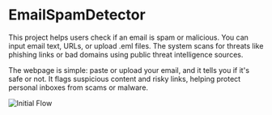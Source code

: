 # EmailSpamDetector
This project helps users check if an email is spam or malicious. You can input email text, URLs, or upload .eml files. The system scans for threats like phishing links or bad domains using public threat intelligence sources.

The webpage is simple: paste or upload your email, and it tells you if it's safe or not. It flags suspicious content and risky links, helping protect personal inboxes from scams or malware.

![Initial Flow]()
